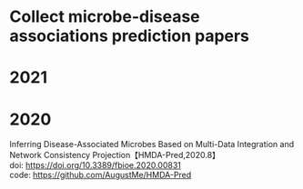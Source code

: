 # Collect microbe-disease associations  prediction papers

# 2021


# 2020
Inferring Disease-Associated Microbes Based on Multi-Data Integration and Network Consistency Projection【HMDA-Pred,2020.8】  
doi: https://doi.org/10.3389/fbioe.2020.00831  
code: https://github.com/AugustMe/HMDA-Pred  

